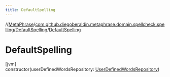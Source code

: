 ```yaml
---
title: DefaultSpelling
---
```

//[MetaPhrase](../../../index.html)/[com.github.diegoberaldin.metaphrase.domain.spellcheck.spelling](../index.html)/[DefaultSpelling](index.html)/[DefaultSpelling](-default-spelling.html)



# DefaultSpelling



[jvm]\
constructor(userDefinedWordsRepository: [UserDefinedWordsRepository](../../com.github.diegoberaldin.metaphrase.domain.spellcheck.repo/-user-defined-words-repository/index.html))




